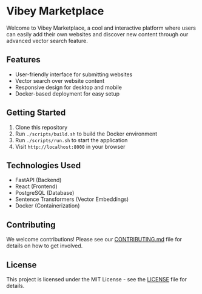 
# Vibey Marketplace

Welcome to Vibey Marketplace, a cool and interactive platform where users can easily add their own websites and discover new content through our advanced vector search feature.

## Features

- User-friendly interface for submitting websites
- Vector search over website content
- Responsive design for desktop and mobile
- Docker-based deployment for easy setup

## Getting Started

1. Clone this repository
2. Run `./scripts/build.sh` to build the Docker environment
3. Run `./scripts/run.sh` to start the application
4. Visit `http://localhost:8000` in your browser

## Technologies Used

- FastAPI (Backend)
- React (Frontend)
- PostgreSQL (Database)
- Sentence Transformers (Vector Embeddings)
- Docker (Containerization)

## Contributing

We welcome contributions! Please see our [CONTRIBUTING.md](CONTRIBUTING.md) file for details on how to get involved.

## License

This project is licensed under the MIT License - see the [LICENSE](LICENSE) file for details.
